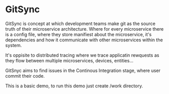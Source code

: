 # GitSync

GitSync is concept at which development teams make git as the source truth of their microservice architecture. Where for every microservice there is a config file, where they store manifiest about the microservice, it's dependencies and how it communicate with other microservices within the system.

It's oppisite to distributed tracing where we trace applicatin rewquests as they flow between multiple microservices, devices, entities...

GitSnyc aims to find issues in the Continous Integration stage, where user commit their code.

This is a basic demo, to run this demo just create /work directory.
